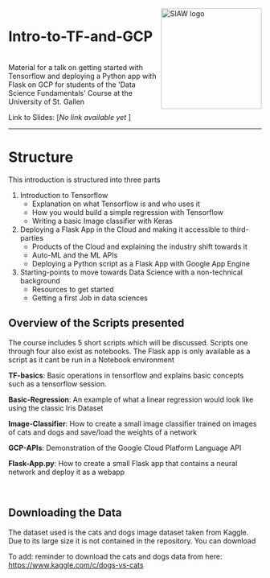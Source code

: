 <img src="https://siaw.unisg.ch/-/media/538460c65a8e4a018d00ee8b97bf8709.jpg" alt="SIAW logo" width="200" align="right">

# Intro-to-TF-and-GCP




<br>
Material for a talk on getting started with Tensorflow and deploying a Python app with Flask on GCP for students of the 'Data Science Fundamentals' Course at the University of St. Gallen

Link to Slides: [*No link available yet* ]

--- 

# Structure

This introduction is structured into three parts

1. Introduction to Tensorflow 
	* Explanation on what Tensorflow is and who uses it
	* How you would build a simple regression with Tensorflow
	* Writing a basic Image classifier with Keras
2. Deploying a Flask App in the Cloud and making it accessible to third-parties 
	* Products of the Cloud and explaining the industry shift towards it
	* Auto-ML and the ML APIs
	* Deploying a Python script as a Flask App with Google App Engine
3. Starting-points to move towards Data Science with a non-technical background 
	* Resources to get started
	* Getting a first Job in data sciences




## Overview of the Scripts presented

The course includes 5 short scripts which will be discussed. Scripts one through four also exist as notebooks. The Flask app is only available as a script as it cant be run in a Notebook environment

**TF-basics**: Basic operations in tensorflow and explains basic concepts such as a tensorflow session.

**Basic-Regression**: An example of what a linear regression would look like using the classic Iris Dataset

**Image-Classifier**: How to create a small image classifier trained on images of cats and dogs and save/load the weights of a network

**GCP-APIs**: Demonstration of the Google Cloud Platform Language API

**Flask-App.py**:  How to create a small Flask app that contains a neural network and deploy it as a webapp

<br>

## Downloading the Data
The dataset used is the cats and dogs image dataset taken from Kaggle. Due to its large size it is not contained in the repository. You can download

To add:
reminder to download the cats and dogs data from here:  
https://www.kaggle.com/c/dogs-vs-cats










